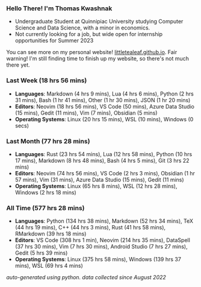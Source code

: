 
### Hello There! I'm Thomas Kwashnak

- Undergraduate Student at Quinnipiac University studying Computer Science and Data Science, with a minor in economics.
- Not currently looking for a job, but wide open for internship opportunities for Summer 2023

You can see more on my personal website! [littletealeaf.github.io](https://littletealeaf.github.io). Fair warning! I'm still finding time to finish up my website, so there's not much there yet.

### Last Week (18 hrs 56 mins)
- **Languages**: Markdown (4 hrs 9 mins), Lua (4 hrs 6 mins), Python (2 hrs 31 mins), Bash (1 hr 41 mins), Other (1 hr 30 mins), JSON (1 hr 20 mins)
- **Editors**: Neovim (18 hrs 56 mins), VS Code (50 mins), Azure Data Studio (15 mins), Gedit (11 mins), Vim (7 mins), Obsidian (5 mins)
- **Operating Systems**: Linux (20 hrs 15 mins), WSL (10 mins), Windows (0 secs)
    
### Last Month (77 hrs 28 mins)
- **Languages**: Rust (23 hrs 54 mins), Lua (12 hrs 58 mins), Python (10 hrs 17 mins), Markdown (8 hrs 48 mins), Bash (4 hrs 5 mins), Git (3 hrs 22 mins)
- **Editors**: Neovim (74 hrs 56 mins), VS Code (2 hrs 3 mins), Obsidian (1 hr 57 mins), Vim (31 mins), Azure Data Studio (15 mins), Gedit (11 mins)
- **Operating Systems**: Linux (65 hrs 8 mins), WSL (12 hrs 28 mins), Windows (2 hrs 18 mins)
    
### All Time (577 hrs 28 mins)
- **Languages**: Python (134 hrs 38 mins), Markdown (52 hrs 34 mins), TeX (44 hrs 19 mins), C++ (44 hrs 3 mins), Rust (41 hrs 58 mins), RMarkdown (39 hrs 18 mins)
- **Editors**: VS Code (308 hrs 1 min), Neovim (214 hrs 35 mins), DataSpell (37 hrs 30 mins), Vim (7 hrs 30 mins), Android Studio (7 hrs 27 mins), Gedit (5 hrs 39 mins)
- **Operating Systems**: Linux (375 hrs 58 mins), Windows (139 hrs 37 mins), WSL (69 hrs 4 mins)
    

*auto-generated using python. data collected since August 2022*
